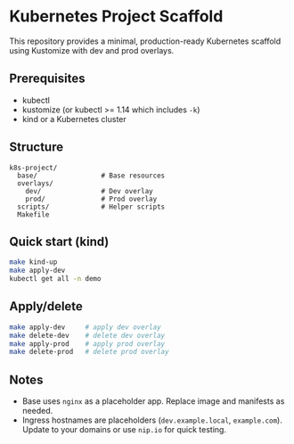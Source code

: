 # Kubernetes Project Scaffold

This repository provides a minimal, production-ready Kubernetes scaffold using Kustomize with dev and prod overlays.

## Prerequisites
- kubectl
- kustomize (or kubectl >= 1.14 which includes `-k`)
- kind or a Kubernetes cluster

## Structure
```
k8s-project/
  base/                # Base resources
  overlays/
    dev/               # Dev overlay
    prod/              # Prod overlay
  scripts/             # Helper scripts
  Makefile
```

## Quick start (kind)
```bash
make kind-up
make apply-dev
kubectl get all -n demo
```

## Apply/delete
```bash
make apply-dev     # apply dev overlay
make delete-dev    # delete dev overlay
make apply-prod    # apply prod overlay
make delete-prod   # delete prod overlay
```

## Notes
- Base uses `nginx` as a placeholder app. Replace image and manifests as needed.
- Ingress hostnames are placeholders (`dev.example.local`, `example.com`). Update to your domains or use `nip.io` for quick testing.
